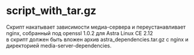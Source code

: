 # script_with_tar.gz
Скрипт накатывает зависимости медиа-сервера и переустанавливает nginx, собранный под openssl 1.0.2 для Astra Linux CE 2.12 \
в скрипт должен быть вложен архив astra_dependencies.tar.gz с nginx и директорией media-server-dependencies.
